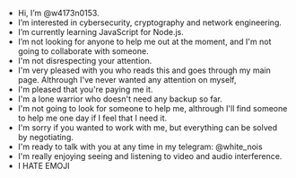 - Hi, I’m @w4173n0153.
- I’m interested in cybersecurity, cryptography and network engineering.
- I’m currently learning JavaScript for Node.js.
- I’m not looking for anyone to help me out at the moment, and I'm not going to collaborate with someone.
- I'm not disrespecting your attention.
- I'm very pleased with you who reads this and goes through my main page. Althrough I've never wanted any attention on myself, 
- I'm pleased that you're paying me it.
- I'm a lone warrior who doesn't need any backup so far.
- I'm not going to look for someone to help me, althrough I'll find someone to help me one day if I feel that I need it.
- I'm sorry if you wanted to work with me, but everything can be solved by negotiating.
- I'm ready to talk with you at any time in my telegram: @white_nois
- I'm really enjoying seeing and listening to video and audio interference.
- I HATE EMOJI
